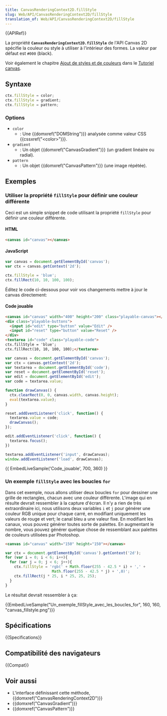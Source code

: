```yaml
---
title: CanvasRenderingContext2D.fillStyle
slug: Web/API/CanvasRenderingContext2D/fillStyle
translation_of: Web/API/CanvasRenderingContext2D/fillStyle
---
```

{{APIRef}}

La propriété **`CanvasRenderingContext2D.fillStyle`** de l'API Canvas 2D spécifie la couleur ou style à utiliser à l'intérieur des formes. La valeur par défaut est `#000` (black).

Voir également le chapitre [Ajout de styles et de couleurs](/fr/docs/Tutoriel_canvas/Ajout_de_styles_et_de_couleurs) dans le [Tutoriel canvas](/fr/docs/Tutoriel_canvas).

## Syntaxe

```js
ctx.fillStyle = color;
ctx.fillStyle = gradient;
ctx.fillStyle = pattern;
```

### Options

- `color`
  - : Une {{domxref("DOMString")}} analysée comme valeur CSS {{cssxref("&lt;color&gt;")}}.
- `gradient`
  - : Un objet {{domxref("CanvasGradient")}} (un gradient linéaire ou radial).
- `pattern`
  - : Un objet {{domxref("CanvasPattern")}} (une image répétée).

## Exemples

### Utiliser la propriété `fillStyle` pour définir une couleur différente

Ceci est un simple snippet de code utilisant la propriété `fillStyle` pour définir une couleur différente.

#### HTML

```html
<canvas id="canvas"></canvas>
```

#### JavaScript

```js
var canvas = document.getElementById('canvas');
var ctx = canvas.getContext('2d');

ctx.fillStyle = 'blue';
ctx.fillRect(10, 10, 100, 100);
```

Éditez le code ci-dessous pour voir vos changements mettre à jour le canvas directement:

#### Code jouable

```html hidden
<canvas id="canvas" width="400" height="200" class="playable-canvas"></canvas>
<div class="playable-buttons">
  <input id="edit" type="button" value="Edit" />
  <input id="reset" type="button" value="Reset" />
</div>
<textarea id="code" class="playable-code">
ctx.fillStyle = 'blue';
ctx.fillRect(10, 10, 100, 100);</textarea>
```

```js hidden
var canvas = document.getElementById('canvas');
var ctx = canvas.getContext('2d');
var textarea = document.getElementById('code');
var reset = document.getElementById('reset');
var edit = document.getElementById('edit');
var code = textarea.value;

function drawCanvas() {
  ctx.clearRect(0, 0, canvas.width, canvas.height);
  eval(textarea.value);
}

reset.addEventListener('click', function() {
  textarea.value = code;
  drawCanvas();
});

edit.addEventListener('click', function() {
  textarea.focus();
})

textarea.addEventListener('input', drawCanvas);
window.addEventListener('load', drawCanvas);
```

{{ EmbedLiveSample('Code_jouable', 700, 360) }}

### Un exemple `fillStyle` avec les boucles `for`

Dans cet exemple, nous allons utiliser deux boucles `for` pour dessiner une grille de rectangles, chacun avec une couleur différente. L'image qui en résulte devrait ressembler à la capture d'écran. Il n'y a rien de très extraordinaire ici, nous utilisons deux variables `i` et `j` pour générer une couleur RGB unique pour chaque carré, en modifiant uniquement les valeurs de rouge et vert; le canal bleu a une valeur fixe. En modifiant les canaux, vous pouvez générer toutes sorte de palettes. En augmentant le nombre, vous pouvez générer quelque chose de ressemblant aux palettes de couleurs utilisées par Photoshop.

```html hidden
<canvas id="canvas" width="150" height="150"></canvas>
```

```js hidden
var ctx = document.getElementById('canvas').getContext('2d');
for (var i = 0; i < 6; i++){
  for (var j = 0; j < 6; j++){
    ctx.fillStyle = 'rgb(' + Math.floor(255 - 42.5 * i) + ',' +
                     Math.floor(255 - 42.5 * j) + ',0)';
    ctx.fillRect(j * 25, i * 25, 25, 25);
  }
}
```

Le résultat devrait ressembler à ça:

{{EmbedLiveSample("Un_exemple_fillStyle_avec_les_boucles_for", 160, 160, "canvas_fillstyle.png")}}

## Spécifications

{{Specifications}}

## Compatibilité des navigateurs

{{Compat}}

## Voir aussi

- L'interface définissant cette méthode, {{domxref("CanvasRenderingContext2D")}}
- {{domxref("CanvasGradient")}}
- {{domxref("CanvasPattern")}}
